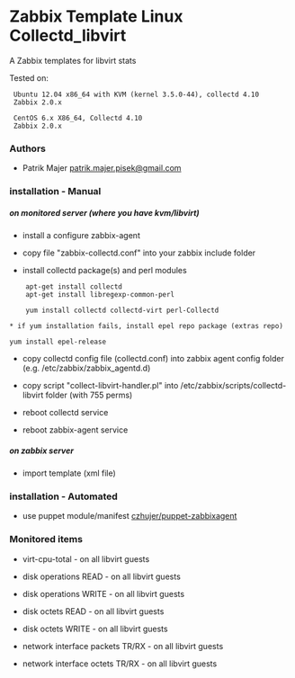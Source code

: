 # Zabbix Template Linux Collectd_libvirt 

A Zabbix templates for libvirt stats

Tested on:

```
 Ubuntu 12.04 x86_64 with KVM (kernel 3.5.0-44), collectd 4.10
 Zabbix 2.0.x

 CentOS 6.x X86_64, Collectd 4.10
 Zabbix 2.0.x
```

### Authors
* Patrik Majer <patrik.majer.pisek@gmail.com>


### installation - Manual

##### on monitored server (where you have kvm/libvirt)

* install a configure zabbix-agent

* copy file "zabbix-collectd.conf" into your zabbix include folder

* install collectd package(s) and perl modules

```
    apt-get install collectd
    apt-get install libregexp-common-perl

    yum install collectd collectd-virt perl-Collectd
```

    * if yum installation fails, install epel repo package (extras repo)

``
    yum install epel-release
``

* copy collectd config file (collectd.conf) into zabbix agent config folder (e.g. /etc/zabbix/zabbix_agentd.d)

* copy script "collect-libvirt-handler.pl" into /etc/zabbix/scripts/collectd-libvirt folder (with 755 perms)

* reboot collectd service

* reboot zabbix-agent service

##### on zabbix server

* import template (xml file)

### installation - Automated

* use puppet module/manifest [czhujer/puppet-zabbixagent](https://github.com/czhujer/puppet-zabbixagent#usage---example-manual-run)

### Monitored items

* virt-cpu-total - on all libvirt guests

* disk operations READ - on all libvirt guests

* disk operations WRITE - on all libvirt guests

* disk octets READ - on all libvirt guests

* disk octets WRITE - on all libvirt guests

* network interface packets TR/RX - on all libvirt guests

* network interface octets TR/RX - on all libvirt guests
